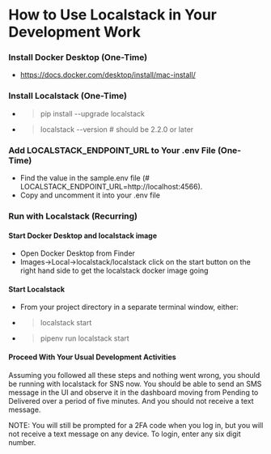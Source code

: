 How to Use Localstack in Your Development Work
==================================



### Install Docker Desktop (One-Time)

* https://docs.docker.com/desktop/install/mac-install/


### Install Localstack (One-Time)

* >pip install --upgrade localstack
* >localstack --version  # should be 2.2.0 or later


### Add LOCALSTACK_ENDPOINT_URL to Your .env File (One-Time)

* Find the value in the sample.env file  (# LOCALSTACK_ENDPOINT_URL=http://localhost:4566).  
* Copy and uncomment it into your .env file

### Run with Localstack (Recurring)

#### Start Docker Desktop and localstack image

* Open Docker Desktop from Finder
* Images->Local->localstack/localstack click on the start button on the right hand side to get the localstack
  docker image going


#### Start Localstack

* From your project directory in a separate terminal window, either:
* >localstack start
* >pipenv run localstack start

#### Proceed With Your Usual Development Activities

Assuming you followed all these steps and nothing went wrong, you should be running with localstack for SNS now.
You should be able to send an SMS message in the UI and observe it in the dashboard moving from Pending to Delivered
over a period of five minutes.  And you should not receive a text message.

NOTE: You will still be prompted for a 2FA code when you log in, but you will not receive a text message on any device.
To login, enter any six digit number.